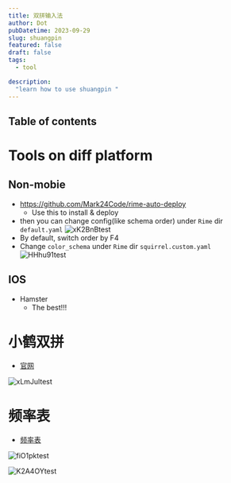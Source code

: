 ```yaml
---
title: 双拼输入法
author: Dot
pubDatetime: 2023-09-29
slug: shuangpin
featured: false
draft: false
tags:
  - tool

description:
  "learn how to use shuangpin "
---
```

## Table of contents

# Tools on diff platform

## Non-mobie

- https://github.com/Mark24Code/rime-auto-deploy
  - Use this to install & deploy
- then you can change config(like schema order) under `Rime` dir `default.yaml`
![xK2BnBtest](https://cdn.jsdelivr.net/gh/h3x311/upic@main/LC3/2024/xK2BnBtest.png)
- By default, switch order by F4
- Change `color_schema` under `Rime` dir `squirrel.custom.yaml`
![HHhu91test](https://cdn.jsdelivr.net/gh/h3x311/upic@main/LC3/2024/HHhu91test.png)

## IOS

- Hamster
  - The best!!!

# 小鹤双拼

- [官网](https://flypy.com/)

![xLmJultest](https://cdn.jsdelivr.net/gh/h3x311/upic@main/LC3/2023/xLmJultest.png)

# 频率表

- [频率表](https://github.com/Zuoqiu-Yingyi/efficient-pinyin-keys)

![fiO1pktest](https://cdn.jsdelivr.net/gh/h3x311/upic@main/LC3/2023/fiO1pktest.png)

![K2A4OYtest](https://cdn.jsdelivr.net/gh/h3x311/upic@main/LC3/2023/K2A4OYtest.png)
